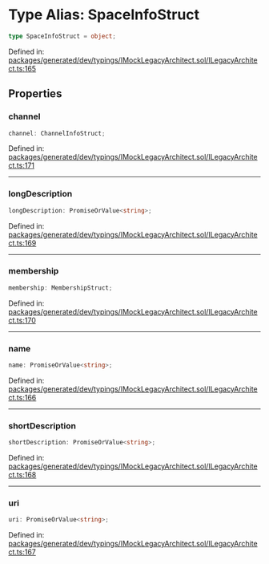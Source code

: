 # Type Alias: SpaceInfoStruct

```ts
type SpaceInfoStruct = object;
```

Defined in: [packages/generated/dev/typings/IMockLegacyArchitect.sol/ILegacyArchitect.ts:165](https://github.com/towns-protocol/towns/blob/0db1fd0ac7258e8db8cedfb6183e8eade8284fa1/packages/generated/dev/typings/IMockLegacyArchitect.sol/ILegacyArchitect.ts#L165)

## Properties

### channel

```ts
channel: ChannelInfoStruct;
```

Defined in: [packages/generated/dev/typings/IMockLegacyArchitect.sol/ILegacyArchitect.ts:171](https://github.com/towns-protocol/towns/blob/0db1fd0ac7258e8db8cedfb6183e8eade8284fa1/packages/generated/dev/typings/IMockLegacyArchitect.sol/ILegacyArchitect.ts#L171)

***

### longDescription

```ts
longDescription: PromiseOrValue<string>;
```

Defined in: [packages/generated/dev/typings/IMockLegacyArchitect.sol/ILegacyArchitect.ts:169](https://github.com/towns-protocol/towns/blob/0db1fd0ac7258e8db8cedfb6183e8eade8284fa1/packages/generated/dev/typings/IMockLegacyArchitect.sol/ILegacyArchitect.ts#L169)

***

### membership

```ts
membership: MembershipStruct;
```

Defined in: [packages/generated/dev/typings/IMockLegacyArchitect.sol/ILegacyArchitect.ts:170](https://github.com/towns-protocol/towns/blob/0db1fd0ac7258e8db8cedfb6183e8eade8284fa1/packages/generated/dev/typings/IMockLegacyArchitect.sol/ILegacyArchitect.ts#L170)

***

### name

```ts
name: PromiseOrValue<string>;
```

Defined in: [packages/generated/dev/typings/IMockLegacyArchitect.sol/ILegacyArchitect.ts:166](https://github.com/towns-protocol/towns/blob/0db1fd0ac7258e8db8cedfb6183e8eade8284fa1/packages/generated/dev/typings/IMockLegacyArchitect.sol/ILegacyArchitect.ts#L166)

***

### shortDescription

```ts
shortDescription: PromiseOrValue<string>;
```

Defined in: [packages/generated/dev/typings/IMockLegacyArchitect.sol/ILegacyArchitect.ts:168](https://github.com/towns-protocol/towns/blob/0db1fd0ac7258e8db8cedfb6183e8eade8284fa1/packages/generated/dev/typings/IMockLegacyArchitect.sol/ILegacyArchitect.ts#L168)

***

### uri

```ts
uri: PromiseOrValue<string>;
```

Defined in: [packages/generated/dev/typings/IMockLegacyArchitect.sol/ILegacyArchitect.ts:167](https://github.com/towns-protocol/towns/blob/0db1fd0ac7258e8db8cedfb6183e8eade8284fa1/packages/generated/dev/typings/IMockLegacyArchitect.sol/ILegacyArchitect.ts#L167)
